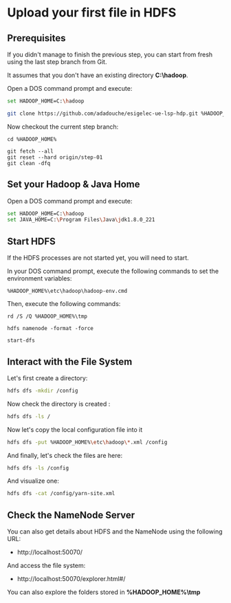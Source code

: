 # Upload your first file in HDFS

## Prerequisites

If you didn't manage to finish the previous step, you can start from fresh using the last step branch from Git.

It assumes that you don't have an existing directory **C:\hadoop**.

Open a DOS command prompt and execute:

```sh
set HADOOP_HOME=C:\hadoop

git clone https://github.com/adadouche/esigelec-ue-lsp-hdp.git %HADOOP_HOME%
```

Now checkout the current step branch:

```
cd %HADOOP_HOME%

git fetch --all
git reset --hard origin/step-01
git clean -dfq
```

## Set your Hadoop & Java Home

Open a DOS command prompt and execute:

```sh
set HADOOP_HOME=C:\hadoop
set JAVA_HOME=C:\Program Files\Java\jdk1.8.0_221
```

## Start HDFS

If the HDFS processes are not started yet, you will need to start.

In your DOS command prompt, execute the following commands to set the environment variables:

```
%HADOOP_HOME%\etc\hadoop\hadoop-env.cmd
```

Then, execute the following commands:

```
rd /S /Q %HADOOP_HOME%\tmp

hdfs namenode -format -force

start-dfs
```

## Interact with the File System

Let's first create a directory:

```sh
hdfs dfs -mkdir /config
```

Now check the directory is created :

```sh
hdfs dfs -ls /
```

Now let's copy the local configuration file into it

```sh
hdfs dfs -put %HADOOP_HOME%\etc\hadoop\*.xml /config
```

And finally, let's check the files are here:

```sh
hdfs dfs -ls /config
```

And visualize one:

```sh
hdfs dfs -cat /config/yarn-site.xml
```

## Check the NameNode Server

You can also get details about HDFS and the NameNode using the following URL:

 - http://localhost:50070/

And access the file system:

 - http://localhost:50070/explorer.html#/

You can also explore the folders stored in **%HADOOP_HOME%\tmp**

